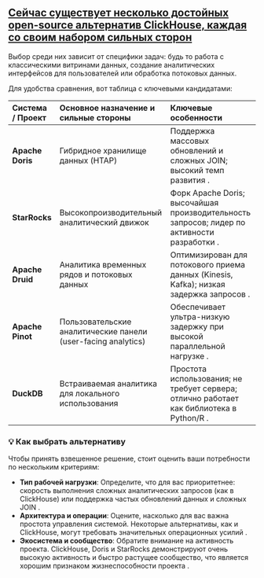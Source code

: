 ## [Сейчас существует несколько достойных open-source альтернатив ClickHouse, каждая со своим набором сильных сторон](https://datafinder.ru/products/obzor-open-source-olap-sistem-rabotayushchih-v-rezhime-realnogo-vremeni-2025-god)
Выбор среди них зависит от специфики задач: будь то работа с классическими витринами данных, создание аналитических интерфейсов для пользователей или обработка потоковых данных.

Для удобства сравнения, вот таблица с ключевыми кандидатами:

| Система / Проект | Основное назначение и сильные стороны | Ключевые особенности |
| :--- | :--- | :--- |
| **Apache Doris** | Гибридное хранилище данных (HTAP)  | Поддержка массовых обновлений и сложных JOIN; высокий темп развития . |
| **StarRocks** | Высокопроизводительный аналитический движок  | Форк Apache Doris; высочайшая производительность запросов; лидер по активности разработки . |
| **Apache Druid** | Аналитика временных рядов и потоковых данных  | Оптимизирован для потокового приема данных (Kinesis, Kafka); низкая задержка запросов . |
| **Apache Pinot** | Пользовательские аналитические панели (user-facing analytics)  | Обеспечивает ультра-низкую задержку при высокой параллельной нагрузке . |
| **DuckDB** | Встраиваемая аналитика для локального использования  | Простота использования; не требует сервера; отлично работает как библиотека в Python/R . |

### 💡 Как выбрать альтернативу

Чтобы принять взвешенное решение, стоит оценить ваши потребности по нескольким критериям:

-   **Тип рабочей нагрузки**: Определите, что для вас приоритетнее: скорость выполнения сложных аналитических запросов (как в ClickHouse) или поддержка частых обновлений данных и сложных JOIN .
-   **Архитектура и операции**: Оцените, насколько для вас важна простота управления системой. Некоторые альтернативы, как и ClickHouse, могут требовать значительных операционных усилий .
-   **Экосистема и сообщество**: Обратите внимание на активность проекта. ClickHouse, Doris и StarRocks демонстрируют очень высокую активность и быстро растущее сообщество, что является хорошим признаком жизнеспособности проекта .
